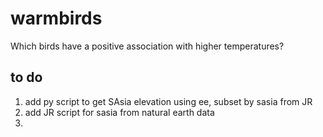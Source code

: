 # warmbirds
Which birds have a positive association with higher temperatures?

## to do

1. add py script to get SAsia elevation using ee, subset by sasia from JR
2. add JR script for sasia from natural earth data
3.